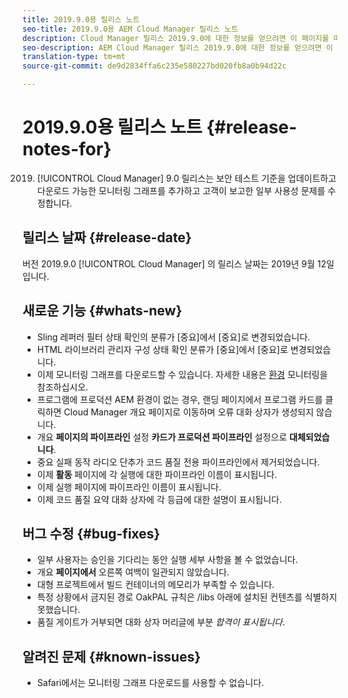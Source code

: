 ```yaml
---
title: 2019.9.0용 릴리스 노트
seo-title: 2019.9.0용 AEM Cloud Manager 릴리스 노트
description: Cloud Manager 릴리스 2019.9.0에 대한 정보를 얻으려면 이 페이지를 따르십시오.
seo-description: AEM Cloud Manager 릴리스 2019.9.0에 대한 정보를 얻으려면 이 페이지를 따르십시오.
translation-type: tm+mt
source-git-commit: de9d2834ffa6c235e580227bd020fb8a0b94d22c

---
```


# 2019.9.0용 릴리스 노트 {#release-notes-for}

2019. [!UICONTROL Cloud Manager] 9.0 릴리스는 보안 테스트 기준을 업데이트하고 다운로드 가능한 모니터링 그래프를 추가하고 고객이 보고한 일부 사용성 문제를 수정합니다.

## 릴리스 날짜 {#release-date}

버전 2019.9.0 [!UICONTROL Cloud Manager] 의 릴리스 날짜는 2019년 9월 12일입니다.

## 새로운 기능 {#whats-new}

* Sling 레퍼러 필터 상태 확인의 분류가 [중요]에서 [중요]로 변경되었습니다.
* HTML 라이브러리 관리자 구성 상태 확인 분류가 [중요]에서 [중요]로 변경되었습니다.
* 이제 모니터링 그래프를 다운로드할 수 있습니다. 자세한 내용은 [환경](monitor-your-environments.md) 모니터링을 참조하십시오.
* 프로그램에 프로덕션 AEM 환경이 없는 경우, 랜딩 페이지에서 프로그램 카드를 클릭하면 Cloud Manager 개요 페이지로 이동하며 오류 대화 상자가 생성되지 않습니다.
* 개요 **페이지의 파이프라인** 설정 **카드가 프로덕션 파이프라인** 설정으로 **대체되었습니다**.
* 중요 실패 동작 라디오 단추가 코드 품질 전용 파이프라인에서 제거되었습니다.
* 이제 **활동** 페이지에 각 실행에 대한 파이프라인 이름이 표시됩니다.
* 이제 실행 페이지에 파이프라인 이름이 표시됩니다.
* 이제 코드 품질 요약 대화 상자에 각 등급에 대한 설명이 표시됩니다.

## 버그 수정 {#bug-fixes}

* 일부 사용자는 승인을 기다리는 동안 실행 세부 사항을 볼 수 없었습니다.
* 개요 **페이지에서** 오른쪽 여백이 일관되지 않았습니다.
* 대형 프로젝트에서 빌드 컨테이너의 메모리가 부족할 수 있습니다.
* 특정 상황에서 금지된 경로 OakPAL 규칙은 /libs 아래에 설치된 컨텐츠를 식별하지 못했습니다.
* 품질 게이트가 거부되면 대화 상자 머리글에 부분 *합격이 표시됩니다*.

## 알려진 문제 {#known-issues}

* Safari에서는 모니터링 그래프 다운로드를 사용할 수 없습니다.
